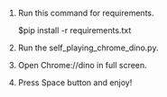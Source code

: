 1) Run this command for requirements.

    $pip install -r requirements.txt 

2) Run the self_playing_chrome_dino.py.

3) Open Chrome://dino in full screen.

4) Press Space button and enjoy!

